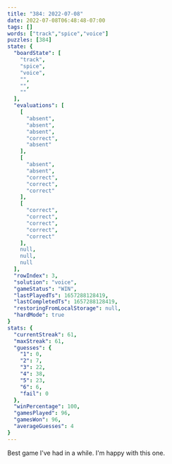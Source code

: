 ```yaml
---
title: "384: 2022-07-08"
date: 2022-07-08T06:48:48-07:00
tags: []
words: ["track","spice","voice"]
puzzles: [384]
state: {
  "boardState": [
    "track",
    "spice",
    "voice",
    "",
    "",
    ""
  ],
  "evaluations": [
    [
      "absent",
      "absent",
      "absent",
      "correct",
      "absent"
    ],
    [
      "absent",
      "absent",
      "correct",
      "correct",
      "correct"
    ],
    [
      "correct",
      "correct",
      "correct",
      "correct",
      "correct"
    ],
    null,
    null,
    null
  ],
  "rowIndex": 3,
  "solution": "voice",
  "gameStatus": "WIN",
  "lastPlayedTs": 1657288128419,
  "lastCompletedTs": 1657288128419,
  "restoringFromLocalStorage": null,
  "hardMode": true
}
stats: {
  "currentStreak": 61,
  "maxStreak": 61,
  "guesses": {
    "1": 0,
    "2": 7,
    "3": 22,
    "4": 38,
    "5": 23,
    "6": 6,
    "fail": 0
  },
  "winPercentage": 100,
  "gamesPlayed": 96,
  "gamesWon": 96,
  "averageGuesses": 4
}
---
```


<!-- more -->
Best game I've had in a while. I'm happy with this one.
